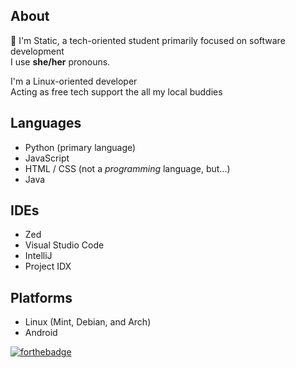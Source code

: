 ## About
👋 I'm Static, a tech-oriented student primarily focused on software development\
I use **she/her** pronouns.

I'm a Linux-oriented developer\
Acting as free tech support the all my local buddies

## Languages

- Python (primary language)
- JavaScript
- HTML / CSS (not a *programming* language, but...)
- Java

## IDEs
- Zed
- Visual Studio Code
- IntelliJ
- Project IDX

## Platforms
- Linux (Mint, Debian, and Arch)
- Android

[![forthebadge](https://forthebadge.com/images/badges/code-sucks-it-works.svg)](https://forthebadge.com)
